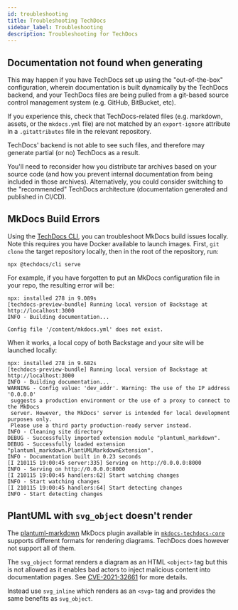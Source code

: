 ```yaml
---
id: troubleshooting
title: Troubleshooting TechDocs
sidebar_label: Troubleshooting
description: Troubleshooting for TechDocs
---
```


## Documentation not found when generating

This may happen if you have TechDocs set up using the "out-of-the-box"
configuration, wherein documentation is built dynamically by the TechDocs
backend, and your TechDocs files are being pulled from a git-based source
control management system (e.g. GitHub, BitBucket, etc).

If you experience this, check that TechDocs-related files (e.g. markdown,
assets, or the `mkdocs.yml` file) are not matched by an `export-ignore`
attribute in a `.gitattributes` file in the relevant repository.

TechDocs' backend is not able to see such files, and therefore may generate
partial (or no) TechDocs as a result.

You'll need to reconsider how you distribute tar archives based on your source
code (and how you prevent internal documentation from being included in those
archives). Alternatively, you could consider switching to the "recommended"
TechDocs architecture (documentation generated and published in CI/CD).

## MkDocs Build Errors

Using the [TechDocs CLI](https://github.com/backstage/techdocs-cli), you can
troubleshoot MkDocs build issues locally. Note this requires you have Docker
available to launch images. First, `git clone` the target repository locally,
then in the root of the repository, run:

```
npx @techdocs/cli serve
```

For example, if you have forgotten to put an MkDocs configuration file in your
repo, the resulting error will be:

```
npx: installed 278 in 9.089s
[techdocs-preview-bundle] Running local version of Backstage at http://localhost:3000
INFO - Building documentation...

Config file '/content/mkdocs.yml' does not exist.
```

When it works, a local copy of both Backstage and your site will be launched
locally:

```
npx: installed 278 in 9.682s
[techdocs-preview-bundle] Running local version of Backstage at http://localhost:3000
INFO - Building documentation...
WARNING - Config value: 'dev_addr'. Warning: The use of the IP address '0.0.0.0'
 suggests a production environment or the use of a proxy to connect to the MkDocs
 server. However, the MkDocs' server is intended for local development purposes only.
 Please use a third party production-ready server instead.
INFO - Cleaning site directory
DEBUG - Successfully imported extension module "plantuml_markdown".
DEBUG - Successfully loaded extension "plantuml_markdown.PlantUMLMarkdownExtension".
INFO - Documentation built in 0.23 seconds
[I 210115 19:00:45 server:335] Serving on http://0.0.0.0:8000
INFO - Serving on http://0.0.0.0:8000
[I 210115 19:00:45 handlers:62] Start watching changes
INFO - Start watching changes
[I 210115 19:00:45 handlers:64] Start detecting changes
INFO - Start detecting changes
```

## PlantUML with `svg_object` doesn't render

The [plantuml-markdown](https://pypi.org/project/plantuml-markdown/) MkDocs
plugin available in
[`mkdocs-techdocs-core`](https://github.com/backstage/mkdocs-techdocs-core)
supports different formats for rendering diagrams. TechDocs does however not
support all of them.

The `svg_object` format renders a diagram as an HTML `<object>` tag but this is
not allowed as it enables bad actors to inject malicious content into
documentation pages. See
[CVE-2021-32661](https://github.com/advisories/GHSA-gg96-f8wr-p89f) for more
details.

Instead use `svg_inline` which renders as an `<svg>` tag and provides the same
benefits as `svg_object`.
